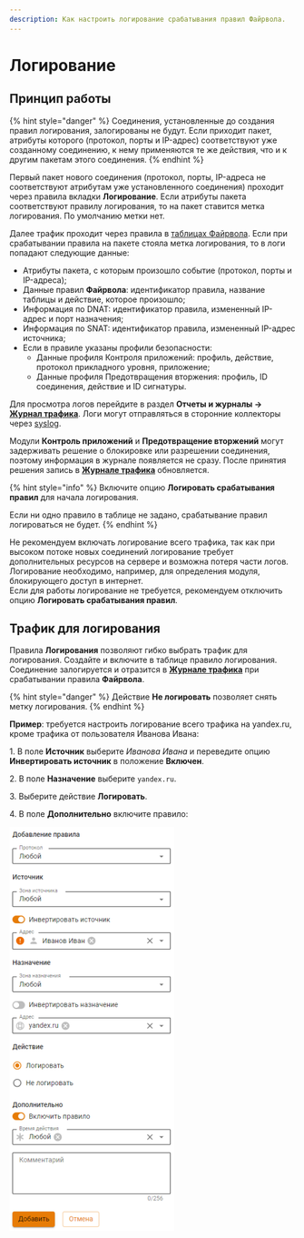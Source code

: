 ```yaml
---
description: Как настроить логирование срабатывания правил Файрвола.
---
```

# Логирование

## Принцип работы

{% hint style="danger" %}
Соединения, установленные до создания правил логирования, залогированы не будут. Если приходит пакет, атрибуты которого (протокол, порты и IP-адрес) соответствуют уже созданному соединению, к нему применяются те же действия, что и к другим пакетам этого соединения.
{% endhint %}

Первый пакет нового соединения (протокол, порты, IP-адреса не соответствуют атрибутам уже установленного соединения) проходит через правила вкладки **Логирование**. Если атрибуты пакета соответствуют правилу логирования, то на пакет ставится метка логирования. По умолчанию метки нет.

Далее трафик проходит через правила в [таблицах Файрвола](firewall-tables.md). Если при срабатывании правила на пакете стояла метка логирования, то в логи попадают следующие данные:

* Атрибуты пакета, с которым произошло событие (протокол, порты и IP-адреса);
* Данные правил **Файрвола**: идентификатор правила, название таблицы и действие, которое произошло;
* Информация по DNAT: идентификатор правила, измененный IP-адрес и порт назначения;
* Информация по SNAT: идентификатор правила, измененный IP-адрес источника;
* Если в правиле указаны профили безопасности:
  * Данные профиля Контроля приложений: профиль, действие, протокол прикладного уровня, приложение;
  * Данные профиля Предотвращения вторжения: профиль, ID соединения, действие и ID сигнатуры.

Для просмотра логов перейдите в раздел **Отчеты и журналы -> [Журнал трафика](/settings/reports/logs.md)**. Логи могут отправляться в сторонние коллекторы через [syslog](/settings/reports/syslog.md).

Модули **Контроль приложений** и **Предотвращение вторжений** могут задерживать решение о блокировке или разрешении соединения, поэтому информация в журнале появляется не сразу. После принятия решения запись в [**Журнале трафика**](/settings/reports/logs.md) обновляется.

{% hint style="info" %}
Включите опцию **Логировать срабатывания правил** для начала логирования.

Если ни одно правило в таблице не задано, срабатывание правил логироваться не будет.
{% endhint %}

Не рекомендуем включать логирование всего трафика, так как при высоком потоке новых соединений логирование требует дополнительных ресурсов на сервере и возможна потеря части логов. Логирование необходимо, например, для определения модуля, блокирующего доступ в интернет.\
Если для работы логирование не требуется, рекомендуем отключить опцию **Логировать срабатывания правил**.

## Трафик для логирования

Правила **Логирования** позволяют гибко выбрать трафик для логирования. Создайте и включите в таблице правило логирования. Соединение залогируется и отразится в [**Журнале трафика**](/settings/reports/logs.md) при срабатывании правила **Файрвола**.

{% hint style="danger" %}
Действие **Не логировать** позволяет снять метку логирования.
{% endhint %}

**Пример**: требуется настроить логирование всего трафика на yandex.ru, кроме трафика от пользователя Иванова Ивана:

1\. В поле **Источник** выберите _Иванова Ивана_ и переведите опцию **Инвертировать источник** в положение **Включен**.

2\. В поле **Назначение** выберите `yandex.ru`.

3\. Выберите действие **Логировать**.

4\. В поле **Дополнительно** включите правило:

![](/.gitbook/assets/firewall1.png)